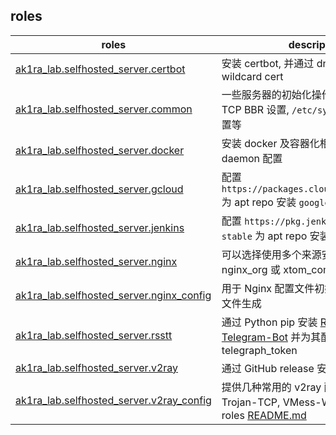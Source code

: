 
## roles

| roles                                                           | description                                                                                                               |
| --------------------------------------------------------------- | ------------------------------------------------------------------------------------------------------------------------- |
| [ak1ra_lab.selfhosted_server.certbot](roles/certbot/)           | 安装 certbot, 并通过 dns plugin 生成 wildcard cert                                                                        |
| [ak1ra_lab.selfhosted_server.common](roles/common/)             | 一些服务器的初始化操作, 常用软件包安装, TCP BBR 设置, `/etc/sysctl.conf` 参数设置等                                       |
| [ak1ra_lab.selfhosted_server.docker](roles/docker/)             | 安装 docker 及容器化相关工具, docker daemon 配置                                                                          |
| [ak1ra_lab.selfhosted_server.gcloud](roles/gcloud/)             | 配置 `https://packages.cloud.google.com/apt` 为 apt repo 安装 `google-cloud-cli`                                          |
| [ak1ra_lab.selfhosted_server.jenkins](roles/jenkins/)           | 配置 `https://pkg.jenkins.io/debian-stable` 为 apt repo 安装 Jenkins                                                      |
| [ak1ra_lab.selfhosted_server.nginx](roles/nginx/)               | 可以选择使用多个来源安装 Nginx, nginx_org 或 xtom_com                                                                     |
| [ak1ra_lab.selfhosted_server.nginx_config](roles/nginx_config/) | 用于 Nginx 配置文件初始化和 server 配置文件生成                                                                           |
| [ak1ra_lab.selfhosted_server.rsstt](roles/rsstt/)               | 通过 Python pip 安装 [RSS-to-Telegram-Bot](https://github.com/Rongronggg9/RSS-to-Telegram-Bot) 并为其配置 telegraph_token |
| [ak1ra_lab.selfhosted_server.v2ray](roles/v2ray/)               | 通过 GitHub release 安装 [v2ray](https://github.com/v2fly/v2ray-core/releases)                                            |
| [ak1ra_lab.selfhosted_server.v2ray_config](roles/v2ray_config/) | 提供几种常用的 v2ray 配置文件模板, 如 Trojan-TCP, VMess-WSS 等, 具体参考 roles [README.md](roles/v2ray_config/README.md)  |
